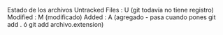 Estado de los archivos 
Untracked Files : U (git todavía no tiene registro)
Modified : M (modificado)
Added : A (agregado - pasa cuando pones git add .  ó git add archivo.extension)
